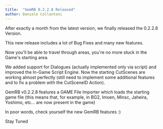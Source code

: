 ```yaml
---
title:  "GemRB 0.2.2.8 Released"
author: Daniele Collantoni
---
```


After exactly a month from the latest version, we finally released the 0.2.2.8 Version.

This new release includes a lot of Bug Fixes and many new features.

Now you'll be able to travel through areas, you're no more stuck in the Game's starting area.

We added support for Dialogues (actually implemented only via script) and improved the In-Game Script Engine.
Now the starting CutScenes are working almost perfectly (still need to implement some additional features
and to fix a problem with the CutSceneID Action).

GemRB v0.2.2.8 features a GAME File Importer which loads the starting game file (this means that,
for example, in BG2, Imoen, Minsc, Jaheira, Yoshimo, etc... are now present in the game)

In poor words, check yourself the new GemRB features :)

Stay Tuned
